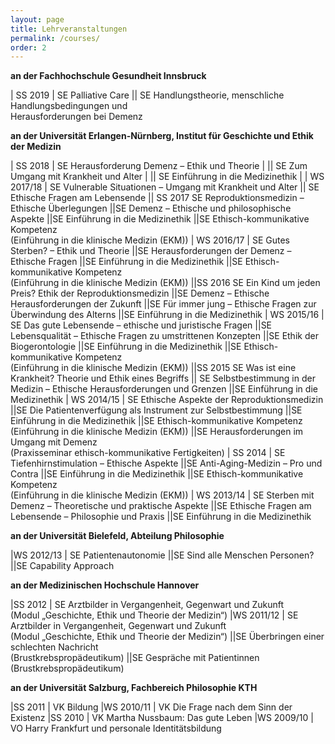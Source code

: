 ```yaml
---
layout: page
title: Lehrveranstaltungen
permalink: /courses/
order: 2
---
```


**an der Fachhochschule Gesundheit Innsbruck**

| SS 2019 | SE Palliative Care
|| SE Handlungstheorie, menschliche Handlungsbedingungen und <br> Herausforderungen bei Demenz


**an der Universität Erlangen-Nürnberg, Institut für Geschichte und Ethik der Medizin**

| SS 2018 | SE Herausforderung Demenz – Ethik und Theorie |
|| SE Zum Umgang mit Krankheit und Alter |
|| SE Einführung in die Medizinethik |
| WS 2017/18 | SE Vulnerable Situationen – Umgang mit Krankheit und Alter
|| SE Ethische Fragen am Lebensende
|| SS 2017	SE Reproduktionsmedizin – Ethische Überlegungen
||SE Demenz – Ethische und philosophische Aspekte
||SE Einführung in die Medizinethik
||SE Ethisch-kommunikative Kompetenz<br>(Einführung in die klinische Medizin (EKM))
| WS 2016/17 | SE Gutes Sterben? – Ethik und Theorie
||SE Herausforderungen der Demenz – Ethische Fragen
||SE Einführung in die Medizinethik
||SE Ethisch-kommunikative Kompetenz<br>(Einführung in die klinische Medizin (EKM))
||SS 2016	SE Ein Kind um jeden Preis? Ethik der Reproduktionsmedizin
||SE Demenz – Ethische Herausforderungen der Zukunft
||SE Für immer jung – Ethische Fragen zur Überwindung des Alterns
||SE Einführung in die Medizinethik
| WS 2015/16 | SE Das gute Lebensende – ethische und juristische Fragen
||SE Lebensqualität – Ethische Fragen zu umstrittenen Konzepten
||SE Ethik der Biogerontologie
||SE Einführung in die Medizinethik
||SE Ethisch-kommunikative Kompetenz<br>(Einführung in die klinische Medizin (EKM))
||SS 2015	SE Was ist eine Krankheit? Theorie und Ethik eines Begriffs
|| SE Selbstbestimmung in der Medizin – Ethische Herausforderungen und Grenzen
||SE Einführung in die Medizinethik
| WS 2014/15 | SE Ethische Aspekte der Reproduktionsmedizin
||SE Die Patientenverfügung als Instrument zur Selbstbestimmung
||SE Einführung in die Medizinethik
||SE Ethisch-kommunikative Kompetenz<br>(Einführung in die klinische Medizin (EKM))
||SE Herausforderungen im Umgang mit Demenz<br>(Praxisseminar ethisch-kommunikative Fertigkeiten)
| SS 2014 |	SE Tiefenhirnstimulation – Ethische Aspekte
||SE Anti-Aging-Medizin – Pro und Contra
||SE Einführung in die Medizinethik
||SE Ethisch-kommunikative Kompetenz<br>(Einführung in die klinische Medizin (EKM))
| WS⁠ 2013/14 | SE Sterben mit Demenz – Theoretische und praktische Aspekte
||SE Ethische Fragen am Lebensende – Philosophie und Praxis
||SE Einführung in die Medizinethik


**an der Universität Bielefeld, Abteilung Philosophie**

|WS 2012/13 |	SE Patientenautonomie
||SE Sind alle Menschen Personen?
||SE Capability Approach

**an der Medizinischen Hochschule Hannover**

|SS 2012 | SE Arztbilder in Vergangenheit, Gegenwart und Zukunft<br>(Modul „Geschichte, Ethik und Theorie der Medizin“)
|WS 2011/12 |	SE Arztbilder in Vergangenheit, Gegenwart und Zukunft<br>(Modul „Geschichte, Ethik und Theorie der Medizin“)
||SE Überbringen einer schlechten Nachricht<br>(Brustkrebspropädeutikum)
||SE Gespräche mit Patientinnen (Brustkrebspropädeutikum)


**an der Universität Salzburg, Fachbereich Philosophie KTH**

|SS 2011 | VK Bildung
|WS 2010/11 |	VK Die Frage nach dem Sinn der Existenz
|SS 2010 |	VK Martha Nussbaum: Das gute Leben
|WS 2009/10 |	VO Harry Frankfurt und personale Identitätsbildung
